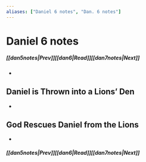 ```yaml
---
aliases: ["Daniel 6 notes", "Dan. 6 notes"]
---
```

# Daniel 6 notes
##### <span class=arrow-left></span>[[dan5notes|Prev]]<span class=navigation-separator></span>[[dan6|Read]]<span class=navigation-separator></span>[[dan7notes|Next]]<span class=arrow-right></span>
- 
## Daniel is Thrown into a Lions’ Den
- 
## God Rescues Daniel from the Lions
- 
##### <span class=arrow-left></span>[[dan5notes|Prev]]<span class=navigation-separator></span>[[dan6|Read]]<span class=navigation-separator></span>[[dan7notes|Next]]<span class=arrow-right></span>
